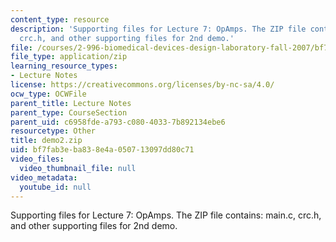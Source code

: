 ```yaml
---
content_type: resource
description: 'Supporting files for Lecture 7: OpAmps. The ZIP file contains: main.c,
  crc.h, and other supporting files for 2nd demo.'
file: /courses/2-996-biomedical-devices-design-laboratory-fall-2007/bf7fab3eba838e4a050713097dd80c71_demo2.zip
file_type: application/zip
learning_resource_types:
- Lecture Notes
license: https://creativecommons.org/licenses/by-nc-sa/4.0/
ocw_type: OCWFile
parent_title: Lecture Notes
parent_type: CourseSection
parent_uid: c6958fde-a793-c080-4033-7b892134ebe6
resourcetype: Other
title: demo2.zip
uid: bf7fab3e-ba83-8e4a-0507-13097dd80c71
video_files:
  video_thumbnail_file: null
video_metadata:
  youtube_id: null
---
```

Supporting files for Lecture 7: OpAmps. The ZIP file contains: main.c, crc.h, and other supporting files for 2nd demo.